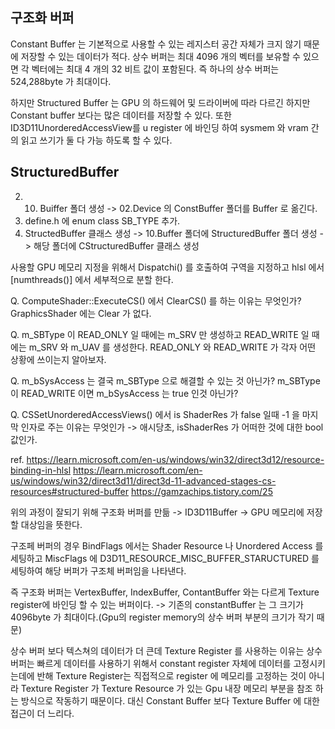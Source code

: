 ## 구조화 버퍼

Constant Buffer 는 기본적으로 사용할 수 있는 레지스터 공간 자체가 크지 않기 때문에 저장할 수 있는 데이터가 적다.
상수 버퍼는 최대 4096 개의 벡터를 보유할 수 있으면 각 벡터에는 최대 4 개의 32 비트 값이 포함된다. 
즉 하나의 상수 버퍼는 524,288byte 가 최대이다.

하지만 Structured Buffer 는 GPU 의 하드웨어 및 드라이버에 따라 다르긴 하지만 Constant buffer 보다는 많은 데이터를 저장할 수 있다. 또한 ID3D11UnorderedAccessView를 u register 에 바인딩 하여 sysmem 와 vram 간의 읽고 쓰기가 둘 다 가능 하도록 할 수 있다.


## StructuredBuffer

2. 10. Buiffer 폴더 생성 -> 02.Device 의 ConstBuffer 폴더를 Buffer 로 옮긴다.
3. define.h 에 enum class SB_TYPE 추가.
4. StructedBuffer 클래스 생성 -> 10.Buffer 폴더에 StructuredBuffer 폴더 생성 -> 해당 폴더에 CStructuredBuffer 클래스 생성


사용할 GPU 메모리 지정을 위해서 Dispatchi() 를 호출하여 구역을 지정하고
hlsl 에서 \[numthreads()] 에서 세부적으로 분할 한다.



Q. ComputeShader::ExecuteCS() 에서 ClearCS() 를 하는 이유는 무엇인가? GraphicsShader 에는 Clear 가 없다.

Q. m_SBType 이 READ_ONLY 일 때에는 m_SRV 만 생성하고 READ_WRITE 일 때에는 m_SRV 와 m_UAV 를 생성한다. READ_ONLY 와 READ_WRITE 가 각자 어떤 상황에 쓰이는지 알아보자.

Q. m_bSysAccess 는 결국 m_SBType 으로 해결할 수 있는 것 아닌가? m_SBType 이 READ_WRITE 이면 m_bSysAccess 는 true  인것 아닌가?

Q. CSSetUnorderedAccessViews() 에서 is ShaderRes 가 false 일때 -1 을 마지막 인자로 주는 이유는 무엇인가
-> 애시당초, isShaderRes 가 어떠한 것에 대한 bool 값인가.


ref.
https://learn.microsoft.com/en-us/windows/win32/direct3d12/resource-binding-in-hlsl
https://learn.microsoft.com/en-us/windows/win32/direct3d11/direct3d-11-advanced-stages-cs-resources#structured-buffer
https://gamzachips.tistory.com/25


위의 과정이 잘되기 위해 구조화 버퍼를 만듦
-> ID3D11Buffer -> GPU 메모리에 저장할 대상임을 뜻한다.

구조페 버퍼의 경우 BindFlags 에서는 Shader Resource 나 Unordered Access 를 세팅하고 MiscFlags 에 D3D11_RESOURCE_MISC_BUFFER_STARUCTURED 를 세팅하여 해당 버퍼가 구조체 버퍼임을 나타낸다.

즉 구조화 버퍼는 VertexBuffer, IndexBuffer, ContantBuffer 와는 다르게 Texture register에 바인딩 할 수 있는 버퍼이다. -> 기존의 constantBuffer 는 그 크기가 4096byte 가 최대이다.(Gpu의 register memory의 상수 버퍼 부분의 크기가 작기 때문) 

상수 버퍼 보다 텍스쳐의 데이터가 더 큰데 Texture Register 를 사용하는 이유는 상수 버퍼는 빠르게 데이터를 사용하기 위해서 constant register 자체에 데이터를 고정시키는데에 반해 Texture Register는 직접적으로 register 에 메모리를  고정하는 것이 아니라 Texture Register 가 Texture Resource 가 있는 Gpu 내장 메모리 부분을 참조 하는 방식으로 작동하기 때문이다. 대신 Constant Buffer 보다 Texture Buffer 에 대한 접근이 더 느리다.